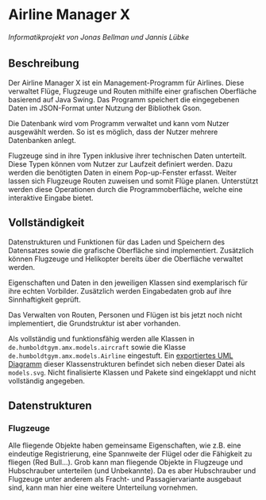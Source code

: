 # Airline Manager X
###### Informatikprojekt von Jonas Bellman und Jannis Lübke

## Beschreibung
Der Airline Manager X ist ein Management-Programm für Airlines. Diese verwaltet
Flüge, Flugzeuge und Routen mithilfe einer grafischen Oberfläche basierend 
auf Java Swing. Das Programm speichert die eingegebenen Daten im JSON-Format unter
Nutzung der Bibliothek Gson.

Die Datenbank wird vom Programm verwaltet und kann vom Nutzer ausgewählt werden.
So ist es möglich, dass der Nutzer mehrere Datenbanken anlegt.

Flugzeuge sind in ihre Typen inklusive ihrer technischen Daten unterteilt. Diese
Typen können vom Nutzer zur Laufzeit definiert werden. Dazu werden die benötigten
Daten in einem Pop-up-Fenster erfasst. Weiter lassen sich Flugzeuge Routen zuweisen
und somit Flüge planen. Unterstützt werden diese Operationen durch die
Programmoberfläche, welche eine interaktive Eingabe bietet.

## Vollständigkeit
Datenstrukturen und Funktionen für das Laden und Speichern des Datensatzes sowie die
grafische Oberfläche sind implementiert. Zusätzlich können Flugzeuge und Helikopter
bereits über die Oberfläche verwaltet werden.

Eigenschaften und Daten in den jeweiligen Klassen sind exemplarisch für ihre echten
Vorbilder. Zusätzlich werden Eingabedaten grob auf ihre Sinnhaftigkeit geprüft.

Das Verwalten von Routen, Personen und Flügen ist bis jetzt noch nicht implementiert,
die Grundstruktur ist aber vorhanden.

Als vollständig und funktionsfähig werden alle Klassen in
`de.humboldtgym.amx.models.aircraft` sowie die Klasse 
`de.humboldtgym.amx.models.Airline` eingestuft. Ein 
[exportiertes UML Diagramm](./models.svg) dieser
Klassenstrukturen befindet sich neben dieser Datei als `models.svg`. 
Nicht finalisierte Klassen und Pakete sind eingeklappt und nicht vollständig angegeben.

## Datenstrukturen
### Flugzeuge
Alle fliegende Objekte haben gemeinsame Eigenschaften, wie z.B. eine eindeutige
Registrierung, eine Spannweite der Flügel oder die Fähigkeit zu fliegen (Red Bull...).
Grob kann man fliegende Objekte in Flugzeuge und Hubschrauber unterteilen (und Unbekannte).
Da es aber Hubschrauber und Flugzeuge unter anderem als Fracht- und Passagiervariante ausgebaut
sind, kann man hier eine weitere Unterteilung vornehmen.
